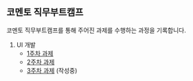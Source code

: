 ## 코멘토 직무부트캠프


코멘토 직무부트캠프를 통해 주어진 과제를 수행하는 과정을 기록합니다.

1. UI 개발
    - [1주차 과제](https://github.com/jelloruby/comento/tree/1_comento_UI%EA%B0%9C%EB%B0%9C/1_UI%EA%B0%9C%EB%B0%9C/1%EC%A3%BC%EC%B0%A8)  
    - [2주차 과제](https://github.com/jelloruby/comento/tree/1_comento_UI%EA%B0%9C%EB%B0%9C/1_UI%EA%B0%9C%EB%B0%9C/2%EC%A3%BC%EC%B0%A8)
    - [3주차 과제](https://github.com/jelloruby/comento/blob/1_comento_UI%EA%B0%9C%EB%B0%9C/1_UI%EA%B0%9C%EB%B0%9C/3%EC%A3%BC%EC%B0%A8/REACDME.md) (작성중)
